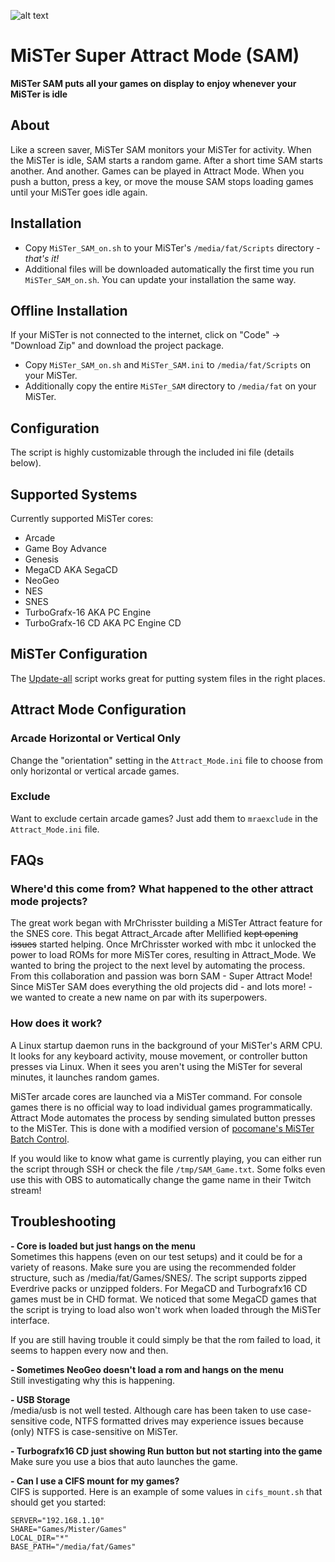 ![alt text](https://i.ibb.co/DzjQDtH/Screenshot-22.png)


# MiSTer Super Attract Mode (SAM)
**MiSTer SAM puts all your games on display to enjoy whenever your MiSTer is idle**

## About
Like a screen saver, MiSTer SAM monitors your MiSTer for activity. When the MiSTer is idle, SAM starts a random game. After a short time SAM starts another. And another. Games can be played in Attract Mode. When you push a button, press a key, or move the mouse SAM stops loading games until your MiSTer goes idle again.

## Installation
- Copy `MiSTer_SAM_on.sh` to your MiSTer's `/media/fat/Scripts` directory - *that's it!* 
- Additional files will be downloaded automatically the first time you run `MiSTer_SAM_on.sh`. You can update your installation the same way.

## Offline Installation  
If your MiSTer is not connected to the internet, click on "Code" -> "Download Zip" and download the project package.
- Copy `MiSTer_SAM_on.sh` and `MiSTer_SAM.ini` to `/media/fat/Scripts` on your MiSTer. 
- Additionally copy the entire `MiSTer_SAM` directory to `/media/fat` on your MiSTer.
  
## Configuration
The script is highly customizable through the included ini file (details below).

## Supported Systems
Currently supported MiSTer cores:
* Arcade
* Game Boy Advance
* Genesis
* MegaCD AKA SegaCD
* NeoGeo
* NES
* SNES
* TurboGrafx-16 AKA PC Engine
* TurboGrafx-16 CD AKA PC Engine CD

## MiSTer Configuration
The [Update-all](https://github.com/theypsilon/Update_All_MiSTer) script works great for putting system files in the right places.

## Attract Mode Configuration
### Arcade Horizontal or Vertical Only
Change the "orientation" setting in the `Attract_Mode.ini` file to choose from only horizontal or vertical arcade games.

### Exclude
Want to exclude certain arcade games? Just add them to `mraexclude` in the `Attract_Mode.ini` file.

## FAQs
### Where'd this come from? What happened to the other attract mode projects?
The great work began with MrChrisster building a MiSTer Attract feature for the SNES core. This begat Attract_Arcade after Mellified ~~kept opening issues~~ started helping. Once MrChrisster worked with mbc it unlocked the power to load ROMs for more MiSTer cores, resulting in Attract_Mode. We wanted to bring the project to the next level by automating the process. From this collaboration and passion was born SAM - Super Attract Mode! Since MiSTer SAM does everything the old projects did - and lots more! - we wanted to create a new name on par with its superpowers.

### How does it work?
A Linux startup daemon runs in the background of your MiSTer's ARM CPU. It looks for any keyboard activity, mouse movement, or controller button presses via Linux. When it sees you aren't using the MiSTer for several minutes, it launches random games.

MiSTer arcade cores are launched via a MiSTer command. For console games there is no official way to load individual games programmatically. Attract Mode automates the process by sending simulated button presses to the MiSTer. This is done with a modified version of [pocomane's MiSTer Batch Control](https://github.com/pocomane/MiSTer_Batch_Control). 
  
If you would like to know what game is currently playing, you can either run the script through SSH or check the file `/tmp/SAM_Game.txt`. Some folks even use this with OBS to automatically change the game name in their Twitch stream!  
  
## Troubleshooting
**- Core is loaded but just hangs on the menu**  
Sometimes this happens (even on our test setups) and it could be for a variety of reasons. Make sure you are using the recommended folder structure, such as /media/fat/Games/SNES/. The script supports zipped Everdrive packs or unzipped folders. For MegaCD and Turbografx16 CD games must be in CHD format. We noticed that some MegaCD games that the script is trying to load also won't work when loaded through the MiSTer interface.  
  
If you are still having trouble it could simply be that the rom failed to load, it seems to happen every now and then.
  
**- Sometimes NeoGeo doesn't load a rom and hangs on the menu**   
Still investigating why this is happening.
  
**- USB Storage**  
/media/usb is not well tested. Although care has been taken to use case-sensitive code, NTFS formatted drives may experience issues because (only) NTFS is case-sensitive on MiSTer.

**- Turbografx16 CD just showing Run button but not starting into the game**  
Make sure you use a bios that auto launches the game.

**- Can I use a CIFS mount for my games?**  
CIFS is supported.
Here is an example of some values in `cifs_mount.sh` that should get you started:  
```
SERVER="192.168.1.10"  
SHARE="Games/Mister/Games"  
LOCAL_DIR="*"  
BASE_PATH="/media/fat/Games" 
```
